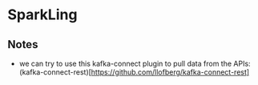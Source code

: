 # SparkLing

## Notes
- we can try to use this kafka-connect plugin to pull data from the APIs: (kafka-connect-rest)[https://github.com/llofberg/kafka-connect-rest]
